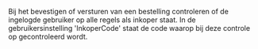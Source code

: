 Bij het bevestigen of versturen van een bestelling controleren of de ingelogde gebruiker op alle regels als inkoper staat. In de gebruikersinstelling 'InkoperCode' staat de code waarop bij deze controle op gecontroleerd wordt.

